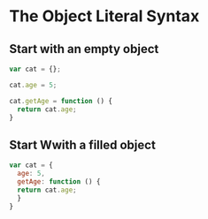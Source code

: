 # The Object Literal Syntax

## Start with an empty object
```javascript
var cat = {};

cat.age = 5;

cat.getAge = function () {
  return cat.age;
}
```
## Start Wwith a filled object
```javascript
var cat = {
  age: 5,
  getAge: function () {
  return cat.age;
  }
}
```
